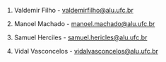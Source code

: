 1. Valdemir Filho - valdemirfilho@alu.ufc.br

2. Manoel Machado - manoel.machado@alu.ufc.br

3. Samuel Herciles - samuel.hericles@alu.ufc.br

4. Vidal Vasconcelos - vidalvasconcelos@alu.ufc.br 
